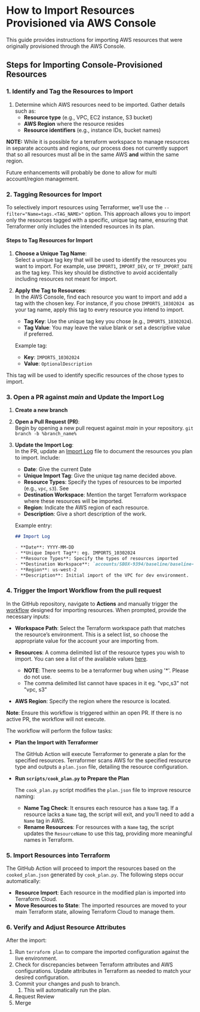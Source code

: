 # How to Import Resources Provisioned via AWS Console

This guide provides instructions for importing AWS resources that were originally provisioned through the AWS Console. 

## Steps for Importing Console-Provisioned Resources

### 1. Identify and Tag the Resources to Import

1. Determine which AWS resources need to be imported. Gather details such as:
	- **Resource type** (e.g., VPC, EC2 instance, S3 bucket)
	- **AWS Region** where the resource resides
	- **Resource identifiers** (e.g., instance IDs, bucket names)

**NOTE:** While it is possible for a terraform workspace to manage resources in separate accounts and regions, our process does not currently support that so all resources must all be in the same AWS **and** within the same region.  

Future enhancements will probably be done to allow for multi account/region management.

### 2. Tagging Resources for Import

To selectively import resources using Terraformer, we’ll use the `--filter="Name=tags.<TAG_NAME>"` option. This approach allows you to import only the resources tagged with a specific, unique tag name, ensuring that Terraformer only includes the intended resources in its plan.

#### Steps to Tag Resources for Import

1. **Choose a Unique Tag Name**:  
   Select a unique tag key that will be used to identify the resources you want to import. For example, use `IMPORT1`, `IMPORT_DEV`, or `TF_IMPORT_DATE` as the tag key. This key should be distinctive to avoid accidentally including resources not meant for import.

2. **Apply the Tag to Resources**:  
   In the AWS Console, find each resource you want to import and add a tag with the chosen key. For instance, if you chose `IMPORTS_10302024 ` as your tag name, apply this tag to every resource you intend to import.

   - **Tag Key**: Use the unique tag key you chose (e.g., `IMPORTS_10302024`).
   - **Tag Value**: You may leave the value blank or set a descriptive value if preferred.

   Example tag:
   - **Key**: `IMPORTS_10302024 `
   - **Value**: `OptionalDescription`

  This tag will be used to identify specific resources of the chose types to import.


### 3. Open a PR against *main* and Update the Import Log

1. **Create a new branch**
1. **Open a Pull Request (PR)**:  
   Begin by opening a new pull request against *main* in your repository. 
	`git branch -b %branch_name%` 
2. **Update the Import Log**:  
   In the PR, update an [Import Log](./IMPORT_LOG.md) file to document the resources you plan to import. Include:
   - **Date**: Give the current Date
   - **Unique Import Tag**: Give the unique tag name decided above.
   - **Resource Types**: Specify the types of resources to be imported (e.g., `vpc`, `s3`).  See
   - **Destination Workspace**: Mention the target Terraform workspace where these resources will be imported.
   - **Region**: Indicate the AWS region of each resource.
   - **Description**: Give a short description of the work. 

   Example entry:
   
   ```markdown
   ## Import Log

   - **Date**: YYYY-MM-DD
   - **Unique Import Tag**: eg. IMPORTS_10302024
   - **Resource Types**: Specify the types of resources imported
   - **Destination Workspace**: `accounts/SBOX-9394/baseline/baseline-workspace`
   - **Region**: us-west-2
   - **Description**: Initial import of the VPC for dev environment.

### 4. Trigger the Import Workflow from the pull request

In the GitHub repository, navigate to **Actions** and manually trigger the [workflow](../../.github/workflows/import.yml) designed for importing resources. When prompted, provide the necessary inputs:


- **Workspace Path**: Select the Terraform workspace path that matches the resource’s environment.  This is a select list, so choose the appropriate value for the account your are importing from.
- **Resources**: A comma delimited list of the resource types you wish to import.  You can see a list of the available values [here](https://github.com/GoogleCloudPlatform/terraformer/tree/master/providers/aws).
	- **NOTE**: There seems to be a terraformer bug when using '*'. Please do not use.
	- The comma delimited list cannot have spaces in it eg. "vpc,s3" not "vpc, s3"
	 
- **AWS Region**: Specify the region where the resource is located.

**Note**: Ensure this workflow is triggered within an open PR. If there is no active PR, the workflow will not execute.

The workflow will perform the follow tasks:

- **Plan the Import with Terraformer**

	The GitHub Action will execute Terraformer to generate a plan for the specified resources. Terraformer scans AWS for the specified resource type and outputs a `plan.json` file, detailing the resource configuration.

- **Run `scripts/cook_plan.py` to Prepare the Plan**

	The `cook_plan.py` script modifies the `plan.json` file to improve resource naming:
	- **Name Tag Check**: It ensures each resource has a `Name` tag. If a resource lacks a `Name` tag, the script will exit, and you’ll need to add a `Name` tag in AWS.
	- **Rename Resources**: For resources with a `Name` tag, the script updates the `ResourceName` to use this tag, providing more meaningful names in Terraform.

### 5. Import Resources into Terraform

The GitHub Action will proceed to import the resources based on the `cooked_plan.json` generated by `cook_plan.py`. The following steps occur automatically:

- **Resource Import**: Each resource in the modified plan is imported into Terraform Cloud.
- **Move Resources to State**: The imported resources are moved to your main Terraform state, allowing Terraform Cloud to manage them.

### 6. Verify and Adjust Resource Attributes

After the import:

1. Run `terraform plan` to compare the imported configuration against the live environment.
2. Check for discrepancies between Terraform attributes and AWS configurations. Update attributes in Terraform as needed to match your desired configuration.
3. Commit your changes and push to branch.
	1. This will automatically run the plan.
4. Request Review
5. Merge
